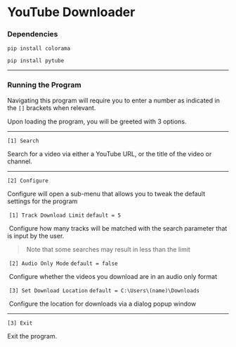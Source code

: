 # YouTube Downloader

### Dependencies

`pip install colorama`

`pip install pytube`

---

### Running the Program

Navigating this program will require you to enter a number as indicated in the `[]` brackets when relevant.

Upon loading the program, you will be greeted with 3 options.

---

`[1] Search`

Search for a video via either a YouTube URL, or the title of the video or channel.

---

`[2] Configure`

Configure will open a sub-menu that allows you to tweak the default settings for the program 

​			`[1] Track Download Limit` 		`default = 5`

​			Configure how many tracks will be matched with the search parameter that is input by the user.		

> ​			Note that some searches may result in less than the limit

​			`[2] Audio Only Mode` 		`default = false`

​			Configure whether the videos you download are in an audio only format

​			`[3] Set Download Location`		`default = C:\Users\(name)\Downloads`

​			Configure the location for downloads via a dialog popup window

---

`[3] Exit`

Exit the program.